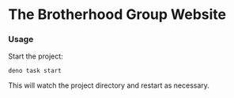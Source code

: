 # The Brotherhood Group Website

### Usage

Start the project:

```
deno task start
```

This will watch the project directory and restart as necessary.
